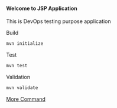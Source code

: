 #### Welcome to JSP Application
This is DevOps testing purpose application

Build
```bash
mvn initialize
```
Test
```bash
mvn test
```
Validation
```bash
mvn validate 
```
[More Command](https://maven.apache.org/run.html)
